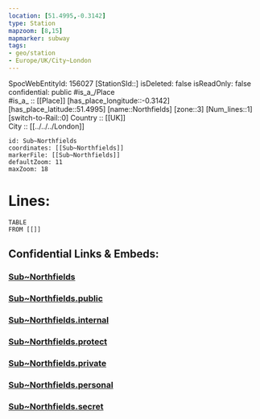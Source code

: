 ```yaml
---
location: [51.4995,-0.3142] 
type: Station 
mapzoom: [8,15] 
mapmarker: subway 
tags:
- geo/station
- Europe/UK/City~London
---
```

SpocWebEntityId: 156027
[StationSId::] 
isDeleted: false
isReadOnly: false
confidential: public
#is_a_/Place  
#is_a_ :: [[Place]] 
[has_place_longitude::-0.3142] 
[has_place_latitude::51.4995] 
[name::Northfields] 
[zone::3] 
[Num_lines::1] 
[switch-to-Rail::0] 
Country :: [[UK]]  
City :: [[../../../London]]  


```leaflet
id: Sub~Northfields
coordinates: [[Sub~Northfields]] 
markerFile: [[Sub~Northfields]] 
defaultZoom: 11 
maxZoom: 18
```


# Lines: 
```dataview
TABLE 
FROM [[]] 
```


## Confidential Links & Embeds: 

### [Sub~Northfields](/_Standards/Earth/Continent/Europe/Europe~North/UK/England/Regions~England/London,Greater/cities~GreaterLondon/Underground/Station/Sub~Northfields.md) 

### [Sub~Northfields.public](/_public/Earth/Continent/Europe/Europe~North/UK/England/Regions~England/London,Greater/cities~GreaterLondon/Underground/Station/Sub~Northfields.public.md) 

### [Sub~Northfields.internal](/_internal/Earth/Continent/Europe/Europe~North/UK/England/Regions~England/London,Greater/cities~GreaterLondon/Underground/Station/Sub~Northfields.internal.md) 

### [Sub~Northfields.protect](/_protect/Earth/Continent/Europe/Europe~North/UK/England/Regions~England/London,Greater/cities~GreaterLondon/Underground/Station/Sub~Northfields.protect.md) 

### [Sub~Northfields.private](/_private/Earth/Continent/Europe/Europe~North/UK/England/Regions~England/London,Greater/cities~GreaterLondon/Underground/Station/Sub~Northfields.private.md) 

### [Sub~Northfields.personal](/_personal/Earth/Continent/Europe/Europe~North/UK/England/Regions~England/London,Greater/cities~GreaterLondon/Underground/Station/Sub~Northfields.personal.md) 

### [Sub~Northfields.secret](/_secret/Earth/Continent/Europe/Europe~North/UK/England/Regions~England/London,Greater/cities~GreaterLondon/Underground/Station/Sub~Northfields.secret.md)

